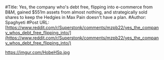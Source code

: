 #Title: Yes, the company who's debt free, flipping into e-commerce from B&M, gained $551m assets from almost nothing, and strategically sold shares to keep the Hedgies in Max Pain doesn't have a plan.
#Author: Spaghyeti
#Post URL: [https://www.reddit.com/r/Superstonk/comments/mzpb22/yes_the_company_whos_debt_free_flipping_into/](https://www.reddit.com/r/Superstonk/comments/mzpb22/yes_the_company_whos_debt_free_flipping_into/)


https://imgur.com/HobeHSp.jpg
